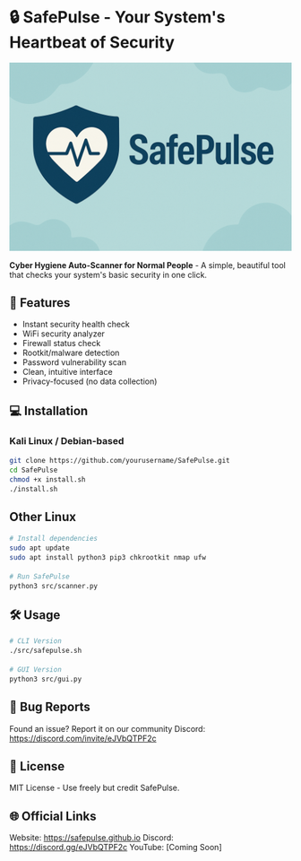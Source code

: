 # 🔒 SafePulse - Your System's Heartbeat of Security

![SafePulse Banner](assets/banner.png)

**Cyber Hygiene Auto-Scanner for Normal People** - A simple, beautiful tool that checks your system's basic security in one click.

## 🚀 Features

- Instant security health check
- WiFi security analyzer
- Firewall status check
- Rootkit/malware detection
- Password vulnerability scan
- Clean, intuitive interface
- Privacy-focused (no data collection)

## 💻 Installation

### Kali Linux / Debian-based

```bash
git clone https://github.com/yourusername/SafePulse.git
cd SafePulse
chmod +x install.sh
./install.sh
```

## Other Linux

```bash
# Install dependencies
sudo apt update
sudo apt install python3 pip3 chkrootkit nmap ufw

# Run SafePulse
python3 src/scanner.py
```

## 🛠️ Usage

```bash
# CLI Version
./src/safepulse.sh

# GUI Version
python3 src/gui.py
```

## 🐛 Bug Reports

Found an issue? Report it on our community Discord: https://discord.com/invite/eJVbQTPF2c

## 📜 License

MIT License - Use freely but credit SafePulse.

## 🌐 Official Links

Website: https://safepulse.github.io
Discord: https://discord.gg/eJVbQTPF2c
YouTube: [Coming Soon]




